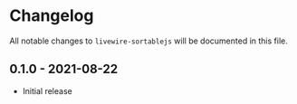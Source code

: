 # Changelog

All notable changes to `livewire-sortablejs` will be documented in this file.

## 0.1.0 - 2021-08-22

- Initial release

